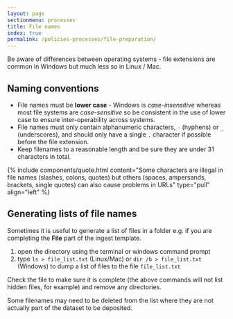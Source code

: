 ```yaml
---
layout: page
sectionmenu: processes
title: File names
index: true
permalink: /policies-processes/file-preparation/
---
```


Be aware of differences between operating systems - file extensions are common in Windows but much less so in Linux / Mac.

## Naming conventions

* File names must be **lower case** - Windows is _case-insensitive_ whereas most file systems are _case-sensitive_ so be consistent in the use of lower case to ensure inter-operability across systems. 
* File names must only contain alphanumeric characters, `-` (hyphens) or `_` (underscores), and should only have a single `.` character if possible before the file extension.
* Keep filenames to a reasonable length and be sure they are under 31 characters in total.

{% include components/quote.html content="Some characters are illegal in file names (slashes, colons, quotes) but others (spaces, ampersands, brackets, single quotes) can also cause problems in URLs" type="pull" align="left" %}

## Generating lists of file names

Sometimes it is useful to generate a list of files in a folder e.g. if you are completing the **File** part of the ingest template. 

1. open the directory using the terminal or windows command prompt
2. type `ls > file_list.txt` (Linux/Mac) or `dir /b > file_list.txt` (Windows) to dump a list of files to the file `file_list.txt`

Check the file to make sure it is complete (the above commands will not list hidden files, for example) and remove any directories.

Some filenames may need to be deleted from the list where they are not actually part of the dataset to be deposited. 
